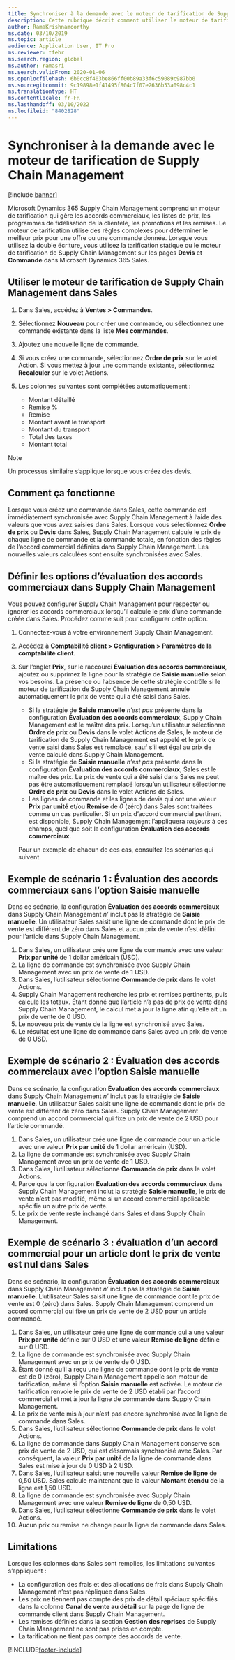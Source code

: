 ```yaml
---
title: Synchroniser à la demande avec le moteur de tarification de Supply Chain Management
description: Cette rubrique décrit comment utiliser le moteur de tarification dans Microsoft  Dynamics 365 Supply Chain Management depuis Microsoft Dynamics 365 Sales.
author: RamaKrishnamoorthy
ms.date: 03/10/2019
ms.topic: article
audience: Application User, IT Pro
ms.reviewer: tfehr
ms.search.region: global
ms.author: ramasri
ms.search.validFrom: 2020-01-06
ms.openlocfilehash: 6b0cc8f403be866ff00b89a33f6c59089c987bb0
ms.sourcegitcommit: 9c19898e1f41495f804c7f07e2636b53a098c4c1
ms.translationtype: HT
ms.contentlocale: fr-FR
ms.lasthandoff: 03/10/2022
ms.locfileid: "8402828"
---
```

# <a name="sync-on-demand-with-the-supply-chain-management-pricing-engine"></a>Synchroniser à la demande avec le moteur de tarification de Supply Chain Management

[!include [banner](../../includes/banner.md)]

Microsoft Dynamics 365 Supply Chain Management comprend un moteur de tarification qui gère les accords commerciaux, les listes de prix, les programmes de fidélisation de la clientèle, les promotions et les remises. Le moteur de tarification utilise des règles complexes pour déterminer le meilleur prix pour une offre ou une commande donnée. Lorsque vous utilisez la double écriture, vous utilisez la tarification statique ou le moteur de tarification de Supply Chain Management sur les pages **Devis** et **Commande** dans Microsoft Dynamics 365 Sales.

## <a name="use-the-pricing-engine-from-supply-chain-management-in-sales"></a>Utiliser le moteur de tarification de Supply Chain Management dans Sales

1. Dans Sales, accédez à **Ventes \> Commandes**.
1. Sélectionnez **Nouveau** pour créer une commande, ou sélectionnez une commande existante dans la liste **Mes commandes**.
1. Ajoutez une nouvelle ligne de commande.
1. Si vous créez une commande, sélectionnez **Ordre de prix** sur le volet Action. Si vous mettez à jour une commande existante, sélectionnez **Recalculer** sur le volet Actions.
1. Les colonnes suivantes sont complétées automatiquement :

    - Montant détaillé
    - Remise %
    - Remise
    - Montant avant le transport
    - Montant du transport
    - Total des taxes
    - Montant total

> [!NOTE]
> Un processus similaire s’applique lorsque vous créez des devis.

## <a name="how-it-works"></a>Comment ça fonctionne

Lorsque vous créez une commande dans Sales, cette commande est immédiatement synchronisée avec Supply Chain Management à l’aide des valeurs que vous avez saisies dans Sales. Lorsque vous sélectionnez **Ordre de prix** ou **Devis** dans Sales, Supply Chain Management calcule le prix de chaque ligne de commande et la commande totale, en fonction des règles de l’accord commercial définies dans Supply Chain Management. Les nouvelles valeurs calculées sont ensuite synchronisées avec Sales.

## <a name="set-trade-agreement-evaluation-options-in-supply-chain-management"></a>Définir les options d’évaluation des accords commerciaux dans Supply Chain Management

Vous pouvez configurer Supply Chain Management pour respecter ou ignorer les accords commerciaux lorsqu’il calcule le prix d’une commande créée dans Sales. Procédez comme suit pour configurer cette option.

1. Connectez-vous à votre environnement Supply Chain Management.
1. Accédez à **Comptabilité client \> Configuration \> Paramètres de la comptabilité client**.
1. Sur l’onglet **Prix**, sur le raccourci **Évaluation des accords commerciaux**, ajoutez ou supprimez la ligne pour la stratégie de **Saisie manuelle** selon vos besoins. La présence ou l’absence de cette stratégie contrôle si le moteur de tarification de Supply Chain Management annule automatiquement le prix de vente qui a été saisi dans Sales.

    - Si la stratégie de **Saisie manuelle** *n’est pas* présente dans la configuration **Évaluation des accords commerciaux**, Supply Chain Management est le maître des prix. Lorsqu’un utilisateur sélectionne **Ordre de prix** ou **Devis** dans le volet Actions de Sales, le moteur de tarification de Supply Chain Management est appelé et le prix de vente saisi dans Sales est remplacé, sauf s’il est égal au prix de vente calculé dans Supply Chain Management.
    - Si la stratégie de **Saisie manuelle** *n’est pas* présente dans la configuration **Évaluation des accords commerciaux**, Sales est le maître des prix. Le prix de vente qui a été saisi dans Sales ne peut pas être automatiquement remplacé lorsqu’un utilisateur sélectionne **Ordre de prix** ou **Devis** dans le volet Actions de Sales.
    - Les lignes de commande et les lignes de devis qui ont une valeur **Prix par unité** et/ou **Remise** de *0* (zéro) dans Sales sont traitées comme un cas particulier. Si un prix d’accord commercial pertinent est disponible, Supply Chain Management l’appliquera *toujours* à ces champs, quel que soit la configuration **Évaluation des accords commerciaux**.

    Pour un exemple de chacun de ces cas, consultez les scénarios qui suivent.

## <a name="example-scenario-1-trade-agreement-evaluation-without-the-manual-entry-option"></a>Exemple de scénario 1 : Évaluation des accords commerciaux sans l’option Saisie manuelle

Dans ce scénario, la configuration **Évaluation des accords commerciaux** dans Supply Chain Management *n’* inclut pas la stratégie de **Saisie manuelle**. Un utilisateur Sales saisit une ligne de commande dont le prix de vente est différent de zéro dans Sales et aucun prix de vente n’est défini pour l’article dans Supply Chain Management.

1. Dans Sales, un utilisateur crée une ligne de commande avec une valeur **Prix par unité** de 1 dollar américain (USD).
1. La ligne de commande est synchronisée avec Supply Chain Management avec un prix de vente de 1 USD.
1. Dans Sales, l’utilisateur sélectionne **Commande de prix** dans le volet Actions.
1. Supply Chain Management recherche les prix et remises pertinents, puis calcule les totaux. Étant donné que l’article n’a pas de prix de vente dans Supply Chain Management, le calcul met à jour la ligne afin qu’elle ait un prix de vente de 0 USD.
1. Le nouveau prix de vente de la ligne est synchronisé avec Sales.
1. Le résultat est une ligne de commande dans Sales avec un prix de vente de 0 USD.

## <a name="example-scenario-2-trade-agreement-evaluation-with-the-manual-entry-option"></a>Exemple de scénario 2 : Évaluation des accords commerciaux avec l’option Saisie manuelle

Dans ce scénario, la configuration **Évaluation des accords commerciaux** dans Supply Chain Management *n’* inclut pas la stratégie de **Saisie manuelle**. Un utilisateur Sales saisit une ligne de commande dont le prix de vente est différent de zéro dans Sales. Supply Chain Management comprend un accord commercial qui fixe un prix de vente de 2 USD pour l’article commandé.

1. Dans Sales, un utilisateur crée une ligne de commande pour un article avec une valeur **Prix par unité** de 1 dollar américain (USD).
1. La ligne de commande est synchronisée avec Supply Chain Management avec un prix de vente de 1 USD.
1. Dans Sales, l’utilisateur sélectionne **Commande de prix** dans le volet Actions.
1. Parce que la configuration **Évaluation des accords commerciaux** dans Supply Chain Management inclut la stratégie **Saisie manuelle**, le prix de vente n’est pas modifié, même si un accord commercial applicable spécifie un autre prix de vente.
1. Le prix de vente reste inchangé dans Sales et dans Supply Chain Management.

## <a name="example-scenario-3-trade-agreement-evaluation-for-an-item-that-has-a-sales-price-of-zero-in-sales"></a>Exemple de scénario 3 : évaluation d’un accord commercial pour un article dont le prix de vente est nul dans Sales

Dans ce scénario, la configuration **Évaluation des accords commerciaux** dans Supply Chain Management *n’* inclut pas la stratégie de **Saisie manuelle**. L’utilisateur Sales saisit une ligne de commande dont le prix de vente est 0 (zéro) dans Sales. Supply Chain Management comprend un accord commercial qui fixe un prix de vente de 2 USD pour un article commandé.

1. Dans Sales, un utilisateur crée une ligne de commande qui a une valeur **Prix par unité** définie sur 0 USD et une valeur **Remise de ligne** définie sur 0 USD.
1. La ligne de commande est synchronisée avec Supply Chain Management avec un prix de vente de 0 USD.
1. Étant donné qu’il a reçu une ligne de commande dont le prix de vente est de 0 (zéro), Supply Chain Management appelle son moteur de tarification, même si l’option **Saisie manuelle** est activée. Le moteur de tarification renvoie le prix de vente de 2 USD établi par l’accord commercial et met à jour la ligne de commande dans Supply Chain Management.
1. Le prix de vente mis à jour n’est pas encore synchronisé avec la ligne de commande dans Sales.
1. Dans Sales, l’utilisateur sélectionne **Commande de prix** dans le volet Actions.
1. La ligne de commande dans Supply Chain Management conserve son prix de vente de 2 USD, qui est désormais synchronisé avec Sales. Par conséquent, la valeur **Prix par unité** de la ligne de commande dans Sales est mise à jour de 0 USD à 2 USD.
1. Dans Sales, l’utilisateur saisit une nouvelle valeur **Remise de ligne** de 0,50 USD. Sales calcule maintenant que la valeur **Montant étendu** de la ligne est 1,50 USD.
1. La ligne de commande est synchronisée avec Supply Chain Management avec une valeur **Remise de ligne** de 0,50 USD.
1. Dans Sales, l’utilisateur sélectionne **Commande de prix** dans le volet Actions.
1. Aucun prix ou remise ne change pour la ligne de commande dans Sales.

## <a name="limitations"></a>Limitations

Lorsque les colonnes dans Sales sont remplies, les limitations suivantes s’appliquent :

- La configuration des frais et des allocations de frais dans Supply Chain Management n’est pas répliquée dans Sales.
- Les prix ne tiennent pas compte des prix de détail spéciaux spécifiés dans la colonne **Canal de vente au détail** sur la page de ligne de commande client dans Supply Chain Management.
- Les remises définies dans la section **Gestion des reprises** de Supply Chain Management ne sont pas prises en compte.
- La tarification ne tient pas compte des accords de vente.

[!INCLUDE[footer-include](../../../../includes/footer-banner.md)]
